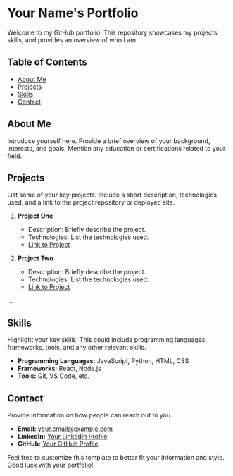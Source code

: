 # Your Name's Portfolio

Welcome to my GitHub portfolio! This repository showcases my projects, skills, and provides an overview of who I am.

## Table of Contents

- [About Me](#about-me)
- [Projects](#projects)
- [Skills](#skills)
- [Contact](#contact)

## About Me

Introduce yourself here. Provide a brief overview of your background, interests, and goals. Mention any education or certifications related to your field.

## Projects

List some of your key projects. Include a short description, technologies used, and a link to the project repository or deployed site.

1. **Project One**
   - Description: Briefly describe the project.
   - Technologies: List the technologies used.
   - [Link to Project](https://github.com/yourusername/project-one)

2. **Project Two**
   - Description: Briefly describe the project.
   - Technologies: List the technologies used.
   - [Link to Project](https://github.com/yourusername/project-two)

...

## Skills

Highlight your key skills. This could include programming languages, frameworks, tools, and any other relevant skills.

- **Programming Languages:** JavaScript, Python, HTML, CSS
- **Frameworks:** React, Node.js
- **Tools:** Git, VS Code, etc.

## Contact

Provide information on how people can reach out to you.

- **Email:** your.email@example.com
- **LinkedIn:** [Your LinkedIn Profile](https://www.linkedin.com/in/yourusername)
- **GitHub:** [Your GitHub Profile](https://github.com/yourusername)

Feel free to customize this template to better fit your information and style. Good luck with your portfolio!
